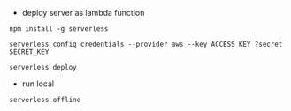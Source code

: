 * deploy server as lambda function

`npm install -g serverless`

`serverless config credentials --provider aws --key ACCESS_KEY ?secret SECRET_KEY`

`serverless deploy`

* run local 

`serverless offline`